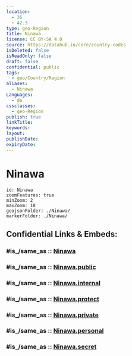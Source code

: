 ```yaml
---
location:
  - 36
  - 42.3
type: geo-Region
title: Ninawa
license: CC BY-SA 4.0
source: https://datahub.io/core/country-codes
isDeleted: false
isReadOnly: false
draft: false
confidential: public
tags:
  - geo/Country/Region
aliases:
  - Ninawa
Languages:
  - de
cssclasses:
  - geo-Region
publish: true
linkTitle:
keywords:
layout:
publishDate:
expiryDate:
---
```


# Ninawa

```leaflet
id: Ninawa
zoomFeatures: true 
minZoom: 2 
maxZoom: 18
geojsonFolder: ./Ninawa/
markerFolder: ./Ninawa/
```


## Confidential Links & Embeds: 

### #is_/same_as :: [Ninawa](/_Standards/Earth/Continent/Asia/Asia~West/Iraq/Provinces~Iraq/Ninawa.md) 

### #is_/same_as :: [Ninawa.public](/_public/Earth/Continent/Asia/Asia~West/Iraq/Provinces~Iraq/Ninawa.public.md) 

### #is_/same_as :: [Ninawa.internal](/_internal/Earth/Continent/Asia/Asia~West/Iraq/Provinces~Iraq/Ninawa.internal.md) 

### #is_/same_as :: [Ninawa.protect](/_protect/Earth/Continent/Asia/Asia~West/Iraq/Provinces~Iraq/Ninawa.protect.md) 

### #is_/same_as :: [Ninawa.private](/_private/Earth/Continent/Asia/Asia~West/Iraq/Provinces~Iraq/Ninawa.private.md) 

### #is_/same_as :: [Ninawa.personal](/_personal/Earth/Continent/Asia/Asia~West/Iraq/Provinces~Iraq/Ninawa.personal.md) 

### #is_/same_as :: [Ninawa.secret](/_secret/Earth/Continent/Asia/Asia~West/Iraq/Provinces~Iraq/Ninawa.secret.md)

